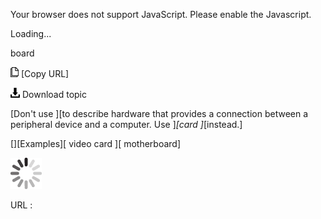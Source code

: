 Your browser does not support JavaScript. Please enable the Javascript.

Loading...

board

![Copy URL](bold_files/Copy.png) [Copy URL]

![Download](bold_files/Download.png)
Download topic

[Don't use ][to describe hardware that provides a connection between a peripheral device and a computer. Use ]*[card ]*[instead.]

[][Examples][
video card ][
motherboard]

![In progress](bold_files/activity-large.gif)

URL :


